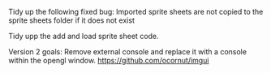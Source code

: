 Tidy up the following fixed bug: Imported sprite sheets are not copied to the sprite sheets folder if it does not exist

Tidy upp the add and load sprite sheet code.

Version 2 goals:
Remove external console and replace it with a console within the opengl window. https://github.com/ocornut/imgui

